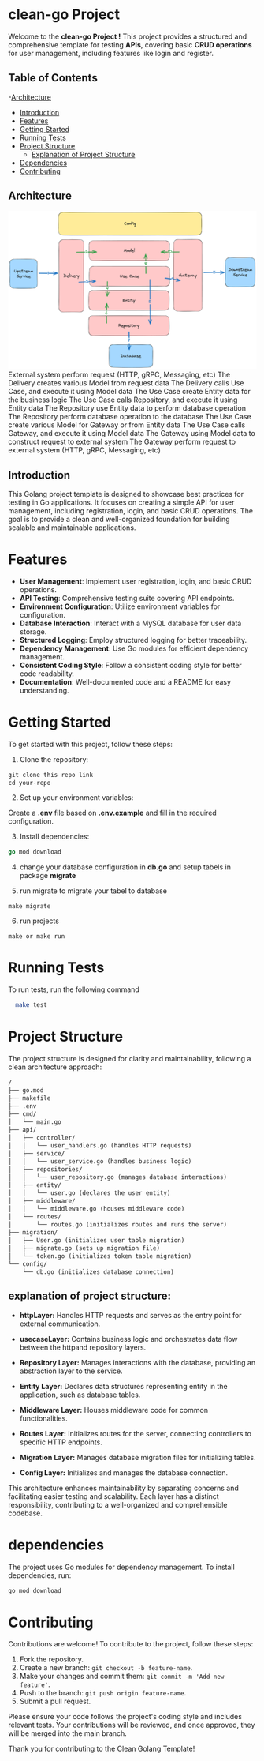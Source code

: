
# clean-go Project 

Welcome to the **clean-go Project !** This project provides a structured and comprehensive template for testing **APIs**, covering basic **CRUD operations** for user management, including features like login and register.

## Table of Contents

-[Architecture](#Architecture)
- [Introduction](#introduction)
- [Features](#features)
- [Getting Started](#getting-started)
- [Running Tests](#running-tests)
- [Project Structure](#project-structure)
  - [Explanation of Project Structure](#explanation-of-project-structure)
- [Dependencies](#dependencies)
- [Contributing](#contributing)
## Architecture
![Clean Architecture](https://github.com/AzzamSyakir/clean-go/blob/main/architecture.png)
External system perform request (HTTP, gRPC, Messaging, etc)
The Delivery creates various Model from request data
The Delivery calls Use Case, and execute it using Model data
The Use Case create Entity data for the business logic
The Use Case calls Repository, and execute it using Entity data
The Repository use Entity data to perform database operation
The Repository perform database operation to the database
The Use Case create various Model for Gateway or from Entity data
The Use Case calls Gateway, and execute it using Model data
The Gateway using Model data to construct request to external system
The Gateway perform request to external system (HTTP, gRPC, Messaging, etc)



## Introduction

This Golang project template is designed to showcase best practices for testing in Go applications. It focuses on creating a simple API for user management, including registration, login, and basic CRUD operations. The goal is to provide a clean and well-organized foundation for building scalable and maintainable applications.


# Features

- **User Management**: Implement user registration, login, and basic CRUD operations.
- **API Testing**: Comprehensive testing suite covering API endpoints.
- **Environment Configuration**: Utilize environment variables for configuration.
- **Database Interaction**: Interact with a MySQL database for user data storage.
- **Structured Logging**: Employ structured logging for better traceability.
- **Dependency Management**: Use Go modules for efficient dependency management.
- **Consistent Coding Style**: Follow a consistent coding style for better code readability.
- **Documentation**: Well-documented code and a README for easy understanding.

# Getting Started

To get started with this project, follow these steps:

1. Clone the repository:
``` git
git clone this repo link
cd your-repo
```
2. Set up your environment variables:

Create a **.env** file based on **.env.example** and fill in the required configuration.

3. Install dependencies:

```go
go mod download
```
4. change your database configuration in **db.go** and setup tabels in package **migrate**

5. run migrate to migrate your tabel to database 
 ```make
 make migrate
 ```
 6. run projects
 ```make
 make or make run
 ```
# Running Tests

To run tests, run the following command

```bash
  make test
```

# Project Structure

The project structure is designed for clarity and maintainability, following a clean architecture approach:

```plaintext
/
├── go.mod
├── makefile
├── .env
├── cmd/
│   └── main.go
├── api/
│   ├── controller/
│   │   └── user_handlers.go (handles HTTP requests)
│   ├── service/
│   │   └── user_service.go (handles business logic)
│   ├── repositories/
│   │   └── user_repository.go (manages database interactions)
│   ├── entity/
│   │   └── user.go (declares the user entity)
│   ├── middleware/
│   │   └── middleware.go (houses middleware code)
│   └── routes/
│       └── routes.go (initializes routes and runs the server)
├── migration/
│   ├── User.go (initializes user table migration)
│   ├── migrate.go (sets up migration file)
│   └── token.go (initializes token table migration)
└── config/
    └── db.go (initializes database connection)
```



## explanation of project structure:

- **httpLayer:** Handles HTTP requests and serves as the entry point for external communication.

- **usecaseLayer:** Contains business logic and orchestrates data flow between the httpand repository layers.

- **Repository Layer:** Manages interactions with the database, providing an abstraction layer to the service.

- **Entity Layer:** Declares data structures representing entity in the application, such as database tables.

- **Middleware Layer:** Houses middleware code for common functionalities.

- **Routes Layer:** Initializes routes for the server, connecting controllers to specific HTTP endpoints.

- **Migration Layer:** Manages database migration files for initializing tables.

- **Config Layer:** Initializes and manages the database connection.

This architecture enhances maintainability by separating concerns and facilitating easier testing and scalability. Each layer has a distinct responsibility, contributing to a well-organized and comprehensible codebase.
# dependencies
The project uses Go modules for dependency management. To install dependencies, run:

```bash
go mod download
```

# Contributing

Contributions are welcome! To contribute to the project, follow these steps:

1. Fork the repository.
2. Create a new branch: `git checkout -b feature-name`.
3. Make your changes and commit them: `git commit -m 'Add new feature'`.
4. Push to the branch: `git push origin feature-name`.
5. Submit a pull request.

Please ensure your code follows the project's coding style and includes relevant tests. Your contributions will be reviewed, and once approved, they will be merged into the main branch.

Thank you for contributing to the Clean Golang Template!
